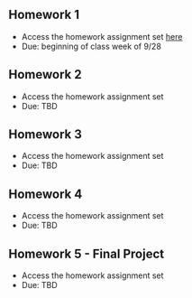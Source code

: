 Homework 1
-----------------------------

+ Access the homework assignment set [here](https://docs.google.com/document/d/1jDwfaUztIqLGPPStaIQkBXUwU5f2i2-g3kMNZ7fngJk/edit?usp=sharing)
+ Due: beginning of class week of 9/28

Homework 2
-----------------------------

+ Access the homework assignment set
+ Due: TBD

Homework 3
-----------------------------

+ Access the homework assignment set
+ Due: TBD

Homework 4
-----------------------------

+ Access the homework assignment set
+ Due: TBD

Homework 5 - Final Project
-----------------------------

+ Access the homework assignment set
+ Due: TBD
